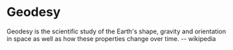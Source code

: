 # Geodesy
Geodesy is the scientific study of the Earth's shape, gravity and orientation in space as 
well as how these properties change over time. -- wikipedia